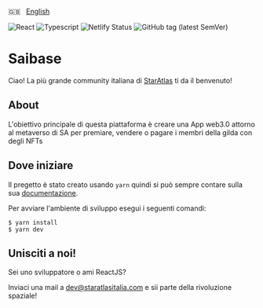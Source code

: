 🇬🇧 &nbsp; [English](https://github.com/staratlas-italia/candy-machine/blob/main/docs/README_EN.md)

![React](https://img.shields.io/badge/react-blue?style=flat&logo=react&logoColor=white&color=61DAFB)
![Typescript](https://img.shields.io/badge/typescript-blue?style=flat&logo=typescript&color=eee)
![Netlify Status](https://api.netlify.com/api/v1/badges/6b065678-3b40-4130-b22f-d2071d17abab/deploy-status)
![GitHub tag (latest SemVer)](https://img.shields.io/github/v/tag/staratlas-italia/frontend)

# Saibase

Ciao! La più grande community italiana di [StarAtlas](https://staratlas.com/) ti da il benvenuto!

## About

L'obiettivo principale di questa piattaforma è creare una App web3.0 attorno al metaverso di SA per premiare, vendere o pagare i membri della gilda con degli NFTs

## Dove iniziare

Il pregetto è stato creato usando `yarn` quindi si può sempre contare sulla sua [documentazione](https://yarnpkg.com/getting-started).

Per avviare l'ambiente di sviluppo esegui i seguenti comandi:

```
$ yarn install
$ yarn dev
```

## Unisciti a noi!

Sei uno sviluppatore o ami ReactJS?

Inviaci una mail a [dev@staratlasitalia.com](mailto:dev@staratlasitalia.com) e sii parte della rivoluzione spaziale!

